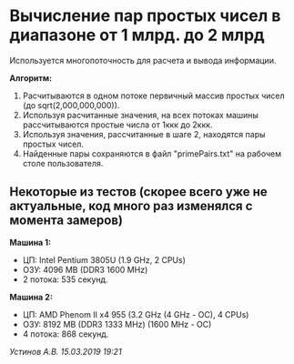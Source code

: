 <h1>Вычисление пар простых чисел в диапазоне от 1 млрд. до 2 млрд</h1>

Используется многопоточность для расчета и вывода информации.

<strong>Алгоритм:</strong>
<ol>
	<li>Расчитываются в одном потоке первичный массив простых чисел (до sqrt(2,000,000,000)).</li>
	<li>Используя расчитанные значения, на всех потоках машины рассчитываются простые числа от 1ккк до 2ккк.</li>
	<li>Используя значения, рассчитанные в шаге 2, находятся пары простых чисел.</li>
	<li>Найденные пары сохраняются в файл "primePairs.txt" на рабочем столе пользователя.</li>
</ol>

<h2>Некоторые из тестов (скорее всего уже не актуальные, код много раз изменялся с момента замеров)</h2>
<strong>Машина 1:</strong>
<ul>	
	<li>ЦП: Intel Pentium 3805U (1.9 GHz, 2 CPUs)</li>
	<li>ОЗУ: 4096 MB (DDR3 1600 MHz)</li>
	<li>2 потока: 535 секунд.</li>
</ul>
<strong>Машина 2:</strong>
<ul>	
	<li>ЦП: AMD Phenom II x4 955 (3.2 GHz (4 GHz - OC), 4 CPUs)</li>
	<li>ОЗУ: 8192 MB (DDR3 1333 MHz) (1600 MHz - OC)</li>
	<li>4 потока: 868 секунд.</li>
</ul>

<em>Устинов А.В. 15.03.2019 19:21</em>
